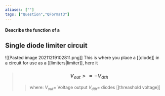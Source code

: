 ```yaml
---
aliases: [""]
tags: ["Question","QFormat3"]
---
```


#### Describe the function of a
## Single diode limiter circuit
![[Pasted image 20211219102811.png]]
This is where you place a [[diode]] in a circuit for use as a [[limiters|limiter]], here it 

> ### $$ V_{out} >= -V_{dth} $$ 
>> where:
>> $V_{out}=$ Voltage output
>> $V_{dth}=$ diodes [[threashold voltage]]